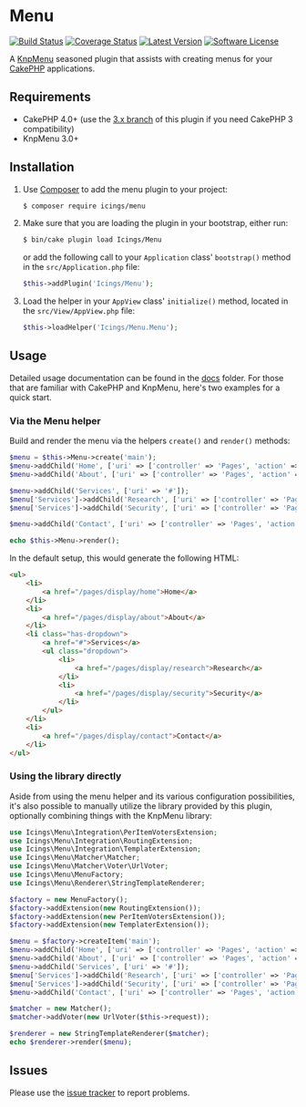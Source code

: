 # Menu

[![Build Status][ico-build]][link-build]
[![Coverage Status][ico-coverage]][link-coverage]
[![Latest Version][ico-version]][link-version]
[![Software License][ico-license]][link-license]

[ico-build]: https://img.shields.io/github/workflow/status/icings/menu/CI/master?style=flat-square
[ico-coverage]: https://img.shields.io/codecov/c/github/icings/menu.svg?style=flat-square
[ico-version]: https://img.shields.io/packagist/v/icings/menu.svg?style=flat-square&label=latest
[ico-license]: https://img.shields.io/badge/license-MIT-brightgreen.svg?style=flat-square

[link-build]: https://github.com/icings/menu/actions/workflows/ci.yml?query=branch%3Amaster
[link-coverage]: https://codecov.io/github/icings/menu
[link-version]: https://packagist.org/packages/icings/menu
[link-license]: LICENSE.txt

A [KnpMenu](https://github.com/KnpLabs/KnpMenu) seasoned plugin that assists with creating menus for your
[CakePHP](https://cakephp.org) applications.


## Requirements

* CakePHP 4.0+ (use the [3.x branch](https://github.com/icings/menu/tree/3.x) of this plugin if you need CakePHP 3
  compatibility)
* KnpMenu 3.0+


## Installation

1. Use [Composer](http://getcomposer.org) to add the menu plugin to your project:

   ```bash
   $ composer require icings/menu
   ```

2. Make sure that you are loading the plugin in your bootstrap, either run:

   ```bash
   $ bin/cake plugin load Icings/Menu
   ```

   or add the following call to your `Application` class' `bootstrap()` method in the `src/Application.php` file:

   ```php
   $this->addPlugin('Icings/Menu');
   ```

3. Load the helper in your `AppView` class' `initialize()` method, located in the `src/View/AppView.php` file:

   ```php
   $this->loadHelper('Icings/Menu.Menu');
   ```


## Usage

Detailed usage documentation can be found in the [docs](docs/index.md) folder. For those that are familiar with CakePHP
and KnpMenu, here's two examples for a quick start.

### Via the Menu helper

Build and render the menu via the helpers `create()` and `render()` methods:

```php
$menu = $this->Menu->create('main');
$menu->addChild('Home', ['uri' => ['controller' => 'Pages', 'action' => 'display', 'home']]);
$menu->addChild('About', ['uri' => ['controller' => 'Pages', 'action' => 'display', 'about']]);

$menu->addChild('Services', ['uri' => '#']);
$menu['Services']->addChild('Research', ['uri' => ['controller' => 'Pages', 'action' => 'display', 'research']]);
$menu['Services']->addChild('Security', ['uri' => ['controller' => 'Pages', 'action' => 'display', 'security']]);

$menu->addChild('Contact', ['uri' => ['controller' => 'Pages', 'action' => 'display', 'contact']]);

echo $this->Menu->render();
```

In the default setup, this would generate the following HTML:

```html
<ul>
    <li>
        <a href="/pages/display/home">Home</a>
    </li>
    <li>
        <a href="/pages/display/about">About</a>
    </li>
    <li class="has-dropdown">
        <a href="#">Services</a>
        <ul class="dropdown">
            <li>
                <a href="/pages/display/research">Research</a>
            </li>
            <li>
                <a href="/pages/display/security">Security</a>
            </li>
        </ul>
    </li>
    <li>
        <a href="/pages/display/contact">Contact</a>
    </li>
</ul>
```

### Using the library directly

Aside from using the menu helper and its various configuration possibilities, it's also possible to manually utilize
the library provided by this plugin, optionally combining things with the KnpMenu library:

```php
use Icings\Menu\Integration\PerItemVotersExtension;
use Icings\Menu\Integration\RoutingExtension;
use Icings\Menu\Integration\TemplaterExtension;
use Icings\Menu\Matcher\Matcher;
use Icings\Menu\Matcher\Voter\UrlVoter;
use Icings\Menu\MenuFactory;
use Icings\Menu\Renderer\StringTemplateRenderer;

$factory = new MenuFactory();
$factory->addExtension(new RoutingExtension());
$factory->addExtension(new PerItemVotersExtension());
$factory->addExtension(new TemplaterExtension());

$menu = $factory->createItem('main');
$menu->addChild('Home', ['uri' => ['controller' => 'Pages', 'action' => 'display', 'home']]);
$menu->addChild('About', ['uri' => ['controller' => 'Pages', 'action' => 'display', 'about']]);
$menu->addChild('Services', ['uri' => '#']);
$menu['Services']->addChild('Research', ['uri' => ['controller' => 'Pages', 'action' => 'display', 'research']]);
$menu['Services']->addChild('Security', ['uri' => ['controller' => 'Pages', 'action' => 'display', 'security']]);
$menu->addChild('Contact', ['uri' => ['controller' => 'Pages', 'action' => 'display', 'contact']]);

$matcher = new Matcher();
$matcher->addVoter(new UrlVoter($this->request));

$renderer = new StringTemplateRenderer($matcher);
echo $renderer->render($menu);
```


## Issues

Please use the [issue tracker](https://github.com/icings/menu/issues) to report problems.